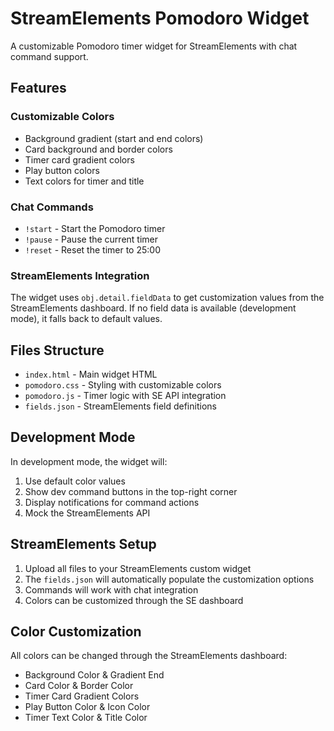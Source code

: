 # StreamElements Pomodoro Widget

A customizable Pomodoro timer widget for StreamElements with chat command support.

## Features

### Customizable Colors
- Background gradient (start and end colors)
- Card background and border colors
- Timer card gradient colors
- Play button colors
- Text colors for timer and title

### Chat Commands
- `!start` - Start the Pomodoro timer
- `!pause` - Pause the current timer
- `!reset` - Reset the timer to 25:00

### StreamElements Integration
The widget uses `obj.detail.fieldData` to get customization values from the StreamElements dashboard. If no field data is available (development mode), it falls back to default values.

## Files Structure
- `index.html` - Main widget HTML
- `pomodoro.css` - Styling with customizable colors
- `pomodoro.js` - Timer logic with SE API integration
- `fields.json` - StreamElements field definitions

## Development Mode
In development mode, the widget will:
1. Use default color values
2. Show dev command buttons in the top-right corner
3. Display notifications for command actions
4. Mock the StreamElements API

## StreamElements Setup
1. Upload all files to your StreamElements custom widget
2. The `fields.json` will automatically populate the customization options
3. Commands will work with chat integration
4. Colors can be customized through the SE dashboard

## Color Customization
All colors can be changed through the StreamElements dashboard:
- Background Color & Gradient End
- Card Color & Border Color  
- Timer Card Gradient Colors
- Play Button Color & Icon Color
- Timer Text Color & Title Color
